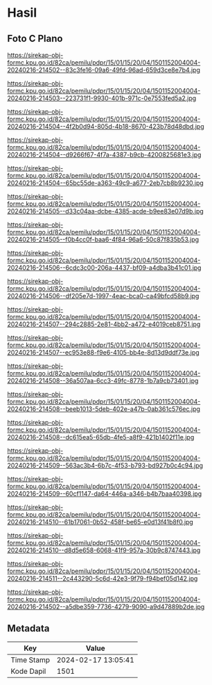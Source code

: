 # Hasil

## Foto C Plano

https://sirekap-obj-formc.kpu.go.id/82ca/pemilu/pdpr/15/01/15/20/04/1501152004004-20240216-214502--83c3fe16-09a6-49fd-96ad-659d3ce8e7b4.jpg

https://sirekap-obj-formc.kpu.go.id/82ca/pemilu/pdpr/15/01/15/20/04/1501152004004-20240216-214503--223731f1-9930-401b-971c-0e7553fed5a2.jpg

https://sirekap-obj-formc.kpu.go.id/82ca/pemilu/pdpr/15/01/15/20/04/1501152004004-20240216-214504--4f2b0d94-805d-4b18-8670-423b78d48dbd.jpg

https://sirekap-obj-formc.kpu.go.id/82ca/pemilu/pdpr/15/01/15/20/04/1501152004004-20240216-214504--d9266f67-4f7a-4387-b9cb-4200825681e3.jpg

https://sirekap-obj-formc.kpu.go.id/82ca/pemilu/pdpr/15/01/15/20/04/1501152004004-20240216-214504--65bc55de-a363-49c9-a677-2eb7cb8b9230.jpg

https://sirekap-obj-formc.kpu.go.id/82ca/pemilu/pdpr/15/01/15/20/04/1501152004004-20240216-214505--d33c04aa-dcbe-4385-acde-b9ee83e07d9b.jpg

https://sirekap-obj-formc.kpu.go.id/82ca/pemilu/pdpr/15/01/15/20/04/1501152004004-20240216-214505--f0b4cc0f-baa6-4f84-96a6-50c87f835b53.jpg

https://sirekap-obj-formc.kpu.go.id/82ca/pemilu/pdpr/15/01/15/20/04/1501152004004-20240216-214506--6cdc3c00-206a-4437-bf09-a4dba3b41c01.jpg

https://sirekap-obj-formc.kpu.go.id/82ca/pemilu/pdpr/15/01/15/20/04/1501152004004-20240216-214506--df205e7d-1997-4eac-bca0-ca49bfcd58b9.jpg

https://sirekap-obj-formc.kpu.go.id/82ca/pemilu/pdpr/15/01/15/20/04/1501152004004-20240216-214507--294c2885-2e81-4bb2-a472-e4019ceb8751.jpg

https://sirekap-obj-formc.kpu.go.id/82ca/pemilu/pdpr/15/01/15/20/04/1501152004004-20240216-214507--ec953e88-f9e6-4105-bb4e-8d13d9ddf73e.jpg

https://sirekap-obj-formc.kpu.go.id/82ca/pemilu/pdpr/15/01/15/20/04/1501152004004-20240216-214508--36a507aa-6cc3-49fc-8778-1b7a9cb73401.jpg

https://sirekap-obj-formc.kpu.go.id/82ca/pemilu/pdpr/15/01/15/20/04/1501152004004-20240216-214508--beeb1013-5deb-402e-a47b-0ab361c576ec.jpg

https://sirekap-obj-formc.kpu.go.id/82ca/pemilu/pdpr/15/01/15/20/04/1501152004004-20240216-214508--dc615ea5-65db-4fe5-a8f9-421b1402f11e.jpg

https://sirekap-obj-formc.kpu.go.id/82ca/pemilu/pdpr/15/01/15/20/04/1501152004004-20240216-214509--563ac3b4-6b7c-4f53-b793-bd927b0c4c94.jpg

https://sirekap-obj-formc.kpu.go.id/82ca/pemilu/pdpr/15/01/15/20/04/1501152004004-20240216-214509--60cf1147-da64-446a-a346-b4b7baa40398.jpg

https://sirekap-obj-formc.kpu.go.id/82ca/pemilu/pdpr/15/01/15/20/04/1501152004004-20240216-214510--61b17061-0b52-458f-be65-e0d13f41b8f0.jpg

https://sirekap-obj-formc.kpu.go.id/82ca/pemilu/pdpr/15/01/15/20/04/1501152004004-20240216-214510--d8d5e658-6068-41f9-957a-30b9c8747443.jpg

https://sirekap-obj-formc.kpu.go.id/82ca/pemilu/pdpr/15/01/15/20/04/1501152004004-20240216-214511--2c443290-5c6d-42e3-9f79-f94bef05d142.jpg

https://sirekap-obj-formc.kpu.go.id/82ca/pemilu/pdpr/15/01/15/20/04/1501152004004-20240216-214502--a5dbe359-7736-4279-9090-a9d47889b2de.jpg


## Metadata

| Key        | Value               |
| ---------- | ------------------- |
| Time Stamp | 2024-02-17 13:05:41 |
| Kode Dapil | 1501                |



